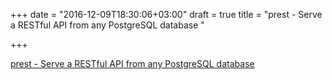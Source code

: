 +++
date = "2016-12-09T18:30:06+03:00"
draft = true
title = "prest - Serve a RESTful API from any PostgreSQL database "

+++

<p><a href="https://t.co/aODPngBb0d">prest - Serve a RESTful API from any PostgreSQL database </a></p>
